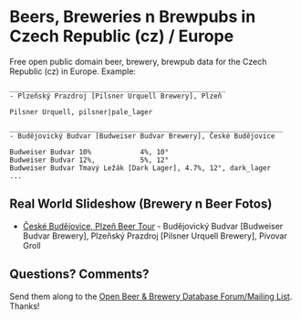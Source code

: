 # Beers, Breweries n Brewpubs in Czech Republic (cz) / Europe

Free open public domain beer, brewery, brewpub data for the Czech Republic (cz) in Europe.
Example:

~~~
_____________________________________________________
- Plzeňský Prazdroj [Pilsner Urquell Brewery], Plzeň

Pilsner Urquell, pilsner|pale_lager

___________________________________________________________________
- Budějovický Budvar [Budweiser Budvar Brewery], České Budějovice

Budweiser Budvar 10%            4%, 10°
Budweiser Budvar 12%,           5%, 12°
Budweiser Budvar Tmavý Ležák [Dark Lager], 4.7%, 12°, dark_lager
...
~~~


## Real World Slideshow (Brewery n Beer Fotos)

- [České Budějovice, Plzeň Beer Tour](https://plus.google.com/photos/100841117019192894371/albums/5915188043576154145) - Budějovický Budvar [Budweiser Budvar Brewery], Plzeňský Prazdroj [Pilsner Urquell Brewery], Pivovar Groll


## Questions? Comments?

Send them along to the
[Open Beer & Brewery Database Forum/Mailing List](http://groups.google.com/group/beerdb).
Thanks!
